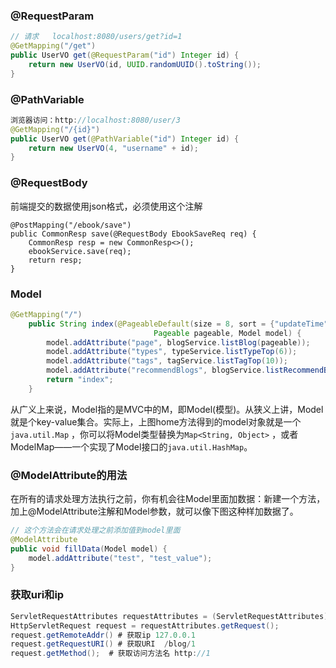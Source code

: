 ### @RequestParam

```java
// 请求	localhost:8080/users/get?id=1
@GetMapping("/get")
public UserVO get(@RequestParam("id") Integer id) {
    return new UserVO(id, UUID.randomUUID().toString());
}
```

### @PathVariable

```java
浏览器访问：http://localhost:8080/user/3
@GetMapping("/{id}")
public UserVO get(@PathVariable("id") Integer id) {
    return new UserVO(4, "username" + id);
}
```

### @RequestBody 

前端提交的数据使用json格式，必须使用这个注解

```
@PostMapping("/ebook/save")
public CommonResp save(@RequestBody EbookSaveReq req) {
    CommonResp resp = new CommonResp<>();
    ebookService.save(req);
    return resp;
}
```



### Model

```java
@GetMapping("/")
    public String index(@PageableDefault(size = 8, sort = {"updateTime"}, direction = Sort.Direction.DESC)
                                Pageable pageable, Model model) {
        model.addAttribute("page", blogService.listBlog(pageable));
        model.addAttribute("types", typeService.listTypeTop(6));
        model.addAttribute("tags", tagService.listTagTop(10));
        model.addAttribute("recommendBlogs", blogService.listRecommendBlogTop(8));
        return "index";
    }
```

从广义上来说，Model指的是MVC中的M，即Model(模型)。从狭义上讲，Model就是个key-value集合。实际上，上图home方法得到的model对象就是一个 `java.util.Map` ，你可以将Model类型替换为`Map<String, Object>` ，或者ModelMap——一个实现了Model接口的`java.util.HashMap`。

### @ModelAttribute的用法

在所有的请求处理方法执行之前，你有机会往Model里面加数据：新建一个方法，加上@ModelAttribute注解和Model参数，就可以像下图这种样加数据了。

```java
// 这个方法会在请求处理之前添加值到model里面
@ModelAttribute
public void fillData(Model model) {
    model.addAttribute("test", "test_value");
}
```



### 获取uri和ip

```java
ServletRequestAttributes requestAttributes = (ServletRequestAttributes) RequestContextHolder.getRequestAttributes();
HttpServletRequest request = requestAttributes.getRequest();
request.getRemoteAddr() # 获取ip 127.0.0.1
request.getRequestURI() # 获取URI  /blog/1
request.getMethod();  # 获取访问方法名 http://1
```

